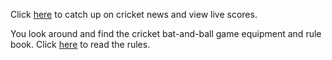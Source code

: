 Click [here](http://www.espncricinfo.com) to catch up on cricket news and view live scores.

You look around and find the cricket bat-and-ball game equipment and rule book. Click [here](../cricket-game/cricket-game.md) to read the rules.
